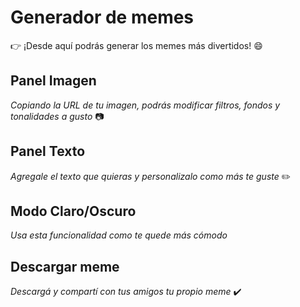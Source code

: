 # Generador de memes 
:point_right: ¡Desde aquí podrás generar los memes más divertidos! :smile:
## Panel Imagen    
*Copiando la URL de tu imagen, podrás modificar filtros, fondos y tonalidades a gusto* :camera:  
## Panel Texto ##
*Agregale el texto que quieras y personalizalo como más te guste* :pencil2:
## Modo Claro/Oscuro ##    
*Usa esta funcionalidad como te quede más cómodo*
## Descargar meme ##    
*Descargá y compartí con tus amigos tu propio meme* :heavy_check_mark:

